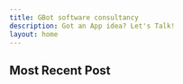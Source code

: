 ```yaml
---
title: GBot software consultancy
description: Got an App idea? Let's Talk!
layout: home
---
```


## Most Recent Post



